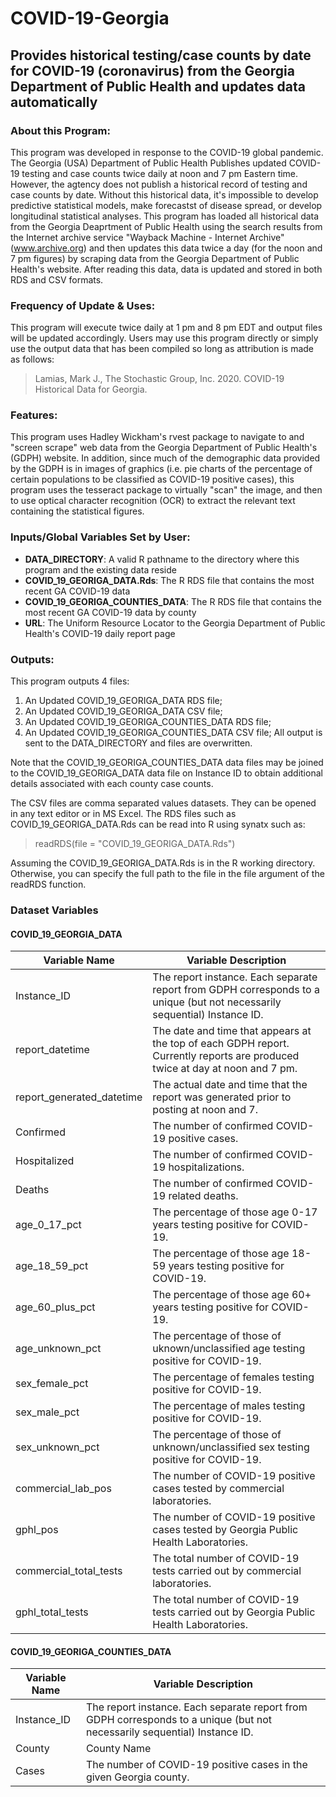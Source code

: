 # COVID-19-Georgia
## Provides historical testing/case counts by date for COVID-19 (coronavirus) from the Georgia Department of Public Health and updates data automatically

### About this Program:

This program was developed in response to the COVID-19 global pandemic.  The Georgia (USA) Department of
Public Health Publishes updated COVID-19 testing and case counts twice daily at noon and 7 pm Eastern time.  However, the
agtency does not publish a historical record of testing and case counts by date.  Without this historical data, it's impossible
to develop predictive statistical models, make forecastst of disease spread, or develop longitudinal statistical analyses. This
program has loaded all historical data from the Georgia Deaprtment of Public Health using the search results from the
Internet archive service "Wayback Machine - Internet Archive" (www.archive.org) and then updates this data twice a day
(for the noon and 7 pm figures) by scraping data from the Georgia Department of Public Health's website.  After reading this
data, data is updated and stored in both RDS and CSV formats.

### Frequency of Update & Uses:

This program will execute twice daily at 1 pm and 8 pm EDT and output files will be updated accordingly.
Users may use this program directly or simply use the output data that has been compiled so long as attribution is made as
follows:  
> Lamias, Mark J., The Stochastic Group, Inc. 2020.  COVID-19 Historical Data for Georgia.

### Features:

This program uses Hadley Wickham's rvest package to navigate to and "screen scrape" web data from the Georgia Department of
Public Health's (GDPH) website.  In addition, since much of the demographic data provided by the GDPH is 
in images of graphics (i.e. pie charts of the percentage of certain populations to be classified as COVID-19 positive cases),
this program uses the tesseract package to virtually "scan" the image, and then to use optical character recognition (OCR)
to extract the relevant text containing the statistical figures.

### Inputs/Global Variables Set by User:
* **DATA_DIRECTORY**:  A valid R pathname to the directory where this program and the existing data reside
* **COVID_19_GEORIGA_DATA.Rds**:  The R RDS file that contains the most recent GA COVID-19 data
* **COVID_19_GEORIGA_COUNTIES_DATA**:  The R RDS file that contains the most recent GA COVID-19 data by county
* **URL**:  The Uniform Resource Locator to the Georgia Department of Public Health's COVID-19 daily report page

### Outputs:
This program outputs 4 files:
1. An Updated COVID_19_GEORIGA_DATA RDS file;
1. An Updated COVID_19_GEORIGA_DATA CSV file;
1. An Updated COVID_19_GEORIGA_COUNTIES_DATA RDS file;
1. An Updated COVID_19_GEORIGA_COUNTIES_DATA CSV file;
All output is sent to the DATA_DIRECTORY and files are overwritten.

Note that the COVID_19_GEORIGA_COUNTIES_DATA data files may be joined to the COVID_19_GEORIGA_DATA data file on Instance ID to obtain additional details associated with each county case counts.

The CSV files are comma separated values datasets.  They can be opened in any text editor or in MS Excel.  The RDS files such as COVID_19_GEORIGA_DATA.Rds can be read into R using synatx such as:
> readRDS(file = "COVID_19_GEORIGA_DATA.Rds")

Assuming the COVID_19_GEORIGA_DATA.Rds is in the R working directory.  Otherwise, you can specify the full path to the file in the file argument of the readRDS function.


### Dataset Variables
#### COVID_19_GEORGIA_DATA

| Variable Name  | Variable Description |
| ------------- | ------------- |
| Instance_ID   | The report instance.  Each separate report from GDPH corresponds to a unique (but not necessarily sequential) Instance ID.  |
| report_datetime  | The date and time that appears at the top of each GDPH report.  Currently reports are produced twice at day at noon and 7 pm.  |
| report_generated_datetime   | The actual date and time that the report was generated prior to posting at noon and 7.  |
| Confirmed   | The number of confirmed COVID-19 positive cases.  |
| Hospitalized   | The number of confirmed COVID-19 hospitalizations.  |
| Deaths   | The number of confirmed COVID-19 related deaths.  |
| age_0_17_pct   | The percentage of those age 0-17 years testing positive for COVID-19.  |
| age_18_59_pct   | The percentage of those age 18-59 years testing positive for COVID-19.  |
| age_60_plus_pct   | The percentage of those age 60+ years testing positive for COVID-19.  |
| age_unknown_pct   | The percentage of those of uknown/unclassified age testing positive for COVID-19.  |
| sex_female_pct   | The percentage of females testing positive for COVID-19.  |
| sex_male_pct   | The percentage of males testing positive for COVID-19.  |
| sex_unknown_pct   | The percentage of those of unknown/unclassified sex testing positive for COVID-19.  |
| commercial_lab_pos   | The number of COVID-19 positive cases tested by commercial laboratories.  |
| gphl_pos   | The number of COVID-19 positive cases tested by Georgia Public Health Laboratories.  |
| commercial_total_tests   | The total number of COVID-19 tests carried out by commercial laboratories.	  |
| gphl_total_tests   | The total number of COVID-19 tests carried out by Georgia Public Health Laboratories.  |

#### COVID_19_GEORIGA_COUNTIES_DATA

| Variable Name  | Variable Description |
| ------------- | ------------- |
| Instance_ID   | The report instance.  Each separate report from GDPH corresponds to a unique (but not necessarily sequential) Instance ID.  |
| County  | County Name  |
| Cases   | The number of COVID-19 positive cases in the given Georgia county.  |

